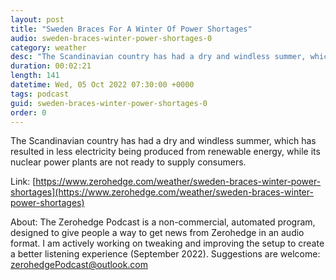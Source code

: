 ```yaml
---
layout: post
title: "Sweden Braces For A Winter Of Power Shortages"
audio: sweden-braces-winter-power-shortages-0
category: weather
desc: "The Scandinavian country has had a dry and windless summer, which has resulted in less electricity being produced from renewable energy, while its nuclear power plants are not ready to supply consumers."
duration: 00:02:21
length: 141
datetime: Wed, 05 Oct 2022 07:30:00 +0000
tags: podcast
guid: sweden-braces-winter-power-shortages-0
order: 0
---
```

The Scandinavian country has had a dry and windless summer, which has resulted in less electricity being produced from renewable energy, while its nuclear power plants are not ready to supply consumers.

Link: [https://www.zerohedge.com/weather/sweden-braces-winter-power-shortages](https://www.zerohedge.com/weather/sweden-braces-winter-power-shortages)

About: The Zerohedge Podcast is a non-commercial, automated program, designed to give people a way to get news from Zerohedge in an audio format.  I am actively working on tweaking and improving the setup to create a better listening experience (September 2022).  Suggestions are welcome: [zerohedgePodcast@outlook.com](mailto:zerohedgePodcast@outlook.com)